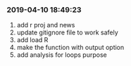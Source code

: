 ### 2019-04-10 18:49:23

1. add r proj and news
1. update gitignore file to work safely
1. add load R
1. make the function with output option
1. add analysis for loops purpose
